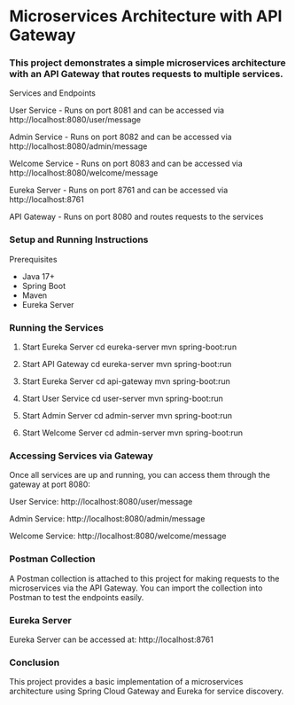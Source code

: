 # Microservices Architecture with API Gateway
### This project demonstrates a simple microservices architecture with an API Gateway that routes requests to multiple services.
Services and Endpoints

User Service - Runs on port 8081 and can be accessed via http://localhost:8080/user/message

Admin Service - Runs on port 8082 and can be accessed via http://localhost:8080/admin/message

Welcome Service - Runs on port 8083 and can be accessed via http://localhost:8080/welcome/message

Eureka Server - Runs on port 8761 and can be accessed via http://localhost:8761

API Gateway - Runs on port 8080 and routes requests to the services

### Setup and Running Instructions
Prerequisites
- Java 17+
- Spring Boot
- Maven
- Eureka Server

### Running the Services
1. Start Eureka Server
cd eureka-server
mvn spring-boot:run

1. Start API Gateway
cd eureka-server
mvn spring-boot:run

2. Start Eureka Server
cd api-gateway
mvn spring-boot:run

3. Start User Service
cd user-server
mvn spring-boot:run

4. Start Admin Server
cd admin-server
mvn spring-boot:run

5. Start Welcome Server
cd admin-server
mvn spring-boot:run

### Accessing Services via Gateway

Once all services are up and running, you can access them through the gateway at port 8080:

User Service: http://localhost:8080/user/message

Admin Service: http://localhost:8080/admin/message

Welcome Service: http://localhost:8080/welcome/message

### Postman Collection

A Postman collection is attached to this project for making requests to the microservices via the API Gateway. You can import the collection into Postman to test the endpoints easily.

### Eureka Server

Eureka Server can be accessed at:
http://localhost:8761

### Conclusion

This project provides a basic implementation of a microservices architecture using Spring Cloud Gateway and Eureka for service discovery.

